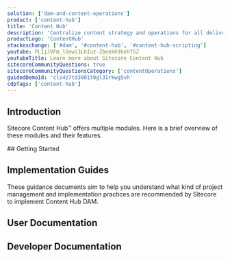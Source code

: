 ```yaml
---
solution: ['dam-and-content-operations']
product: ['content-hub']
title: 'Content Hub'
description: 'Centralize content strategy and operations for all delivery channels'
productLogo: 'ContentHub'
stackexchange: ['#dam', '#content-hub', '#content-hub-scripting']
youtube: PL1jJVFm_lGnwi3LhIuz-Zbeekh9kehTSZ
youtubeTitle: Learn more about Sitecore Content Hub
sitecoreCommunityQuestions: true
sitecoreCommunityQuestionsCategory: ['contentOperations']
guidedDemoId: 'cls4z7td3001t0gl31rkwg5vh'
cdpTags: ['content-hub']
---
```


## Introduction

Sitecore Content Hub&trade; offers multiple modules. Here is a brief overview of these modules and their features.

<Row columns={2}>

<Article title="Sitecore Experience Edge&trade; for Content Hub" description="Manage and publish your content for multiple functions and audiences using numerous devices." />
<Article title="Sitecore DAM&trade;" description="Centralize and categorize photos, layouts, artwork, video, 3D, source files, and more." />
<Article title="Sitecore PCM&trade;" description="Manage access, real-time update and publication of your product-related content across channels." />
<Article title="Sitecore CMP&trade;" description="Plan, manage and collaborate effectively on your content strategies." />
<Article title="Sitecore MRM&trade;" description="Plan and schedule complex, multi-layered marketing activities." />                        
<Article title="Sitecore Web-to-Print&trade;" description="Create and control central customizable templates." />
</Row>
## Getting Started

<Row columns={2}>
<Link title="Getting Started" link="https://doc.sitecore.com/ch/en/users/content-hub/get-started.html" />
<Link title="Sitecore Essentials (FREE eLearning)" link="https://learning.sitecore.com/pathway/sitecore-essentials" />
</Row>

## Implementation Guides

These guidance documents aim to help you understand what kind of project management and implementation practices are recommended by Sitecore to implement Content Hub DAM.
<Row columns={3}>
  <Article title="Project Management guidance deck" imageUrl="https://delivery-sitecore.sitecorecontenthub.cloud/api/public/content/contenthub-projectmanagement-download?v=76db3f57" link="https://delivery-sitecore.sitecorecontenthub.cloud/api/public/content/contenthub-projectmanagement?v=434ab2e8" hideLinkText="true" />
  <Article title="Estimation guidance document" imageUrl="[/images/file-excel-chdam-planning.webp](https://delivery-sitecore.sitecorecontenthub.cloud/api/public/content/contenthub-estimation-download?v=3cb6ff13)" link="https://delivery-sitecore.sitecorecontenthub.cloud/api/public/content/contenthub-estimation?v=553dc460" hideLinkText="true" />
  <Article title="Pre-Implementation Questionaire" imageUrl="https://delivery-sitecore.sitecorecontenthub.cloud/api/public/content/contenthub-questionnaire-download?v=a3d16d0c" link="https://delivery-sitecore.sitecorecontenthub.cloud/api/public/content/contenthub-questionnaire?v=31c39c6f" hideLinkText="true" />
</Row>

## User Documentation

<Row columns={3}>
<Link title="Digital Asset Management (DAM)" link="https://doc.sitecore.com/ch/en/users/content-hub/manage-digital-assets.html" />
<Link title="Product Content Management (PCM)" link="https://doc.sitecore.com/ch/en/users/content-hub/pcm.html" />
<Link title="Content Marketing Platform (CMP)" link="https://doc.sitecore.com/ch/en/users/content-hub/manage-content.html" />
<Link title="Marketing Resource Management (MRM)" link="https://doc.sitecore.com/ch/en/users/content-hub/manage-projects-and-jobs.html" />
<Link title="Content Publisher (a.k.a Web-to-print)" link="https://doc.sitecore.com/ch/en/users/content-hub/sitecore-content-publisher.html" />
</Row>

## Developer Documentation

<Row columns={2}>
<Link title="Develper Documentation" link="https://doc.sitecore.com/ch/en/developers/cloud-dev/index-en.html" />
<Link title="Cloud development" link="https://doc.sitecore.com/ch/en/developers/cloud-dev/index.html" />
<Link title="API Reference / SDKs" link="https://doc.sitecore.com/ch/en/developers/api-reference/index.html" />
</Row>
